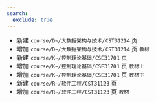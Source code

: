 ```yaml
---
search:
  exclude: true
---
```


- 新建 `course/D~/大数据架构与技术/CST31214` 页
- 增加 `course/D~/大数据架构与技术/CST31214` 页 `教材`
- 新建 `course/K~/控制理论基础/CSE31701` 页
- 增加 `course/K~/控制理论基础/CSE31701` 页 `教材上`
- 增加 `course/K~/控制理论基础/CSE31701` 页 `教材下`
- 新建 `course/R~/软件工程/CST31123` 页
- 增加 `course/R~/软件工程/CST31123` 页 `教材`
